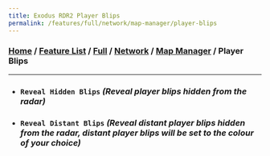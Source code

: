 ```yaml
---
title: Exodus RDR2 Player Blips
permalink: /features/full/network/map-manager/player-blips
---
```

### [Home](/) / [Feature List](/features) / [Full](/features/full) / [Network](/features/full/network) / [Map Manager](/features/full/network/map-manager) / Player Blips
---
- ### `Reveal Hidden Blips` *(Reveal player blips hidden from the radar)*
- ### `Reveal Distant Blips` *(Reveal distant player blips hidden from the radar, distant player blips will be set to the colour of your choice)*
